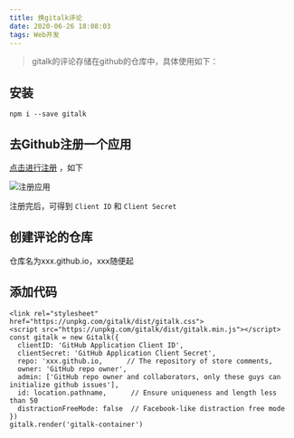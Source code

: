```yaml
---
title: 换gitalk评论
date: 2020-06-26 18:08:03
tags: Web开发
---
```


> gitalk的评论存储在github的仓库中，具体使用如下：

## 安装

```
npm i --save gitalk
```

## 去Github注册一个应用

[点击进行注册](https://github.com/settings/applications/new) ，如下

![注册应用](https://i.loli.net/2020/05/23/6BmnUbX5gzPHqk1.png)

注册完后，可得到 `Client ID` 和 `Client Secret`

## 创建评论的仓库

仓库名为xxx.github.io，xxx随便起

## 添加代码

```
<link rel="stylesheet" href="https://unpkg.com/gitalk/dist/gitalk.css">
<script src="https://unpkg.com/gitalk/dist/gitalk.min.js"></script>
const gitalk = new Gitalk({
  clientID: 'GitHub Application Client ID',
  clientSecret: 'GitHub Application Client Secret',
  repo: 'xxx.github.io,      // The repository of store comments,
  owner: 'GitHub repo owner',
  admin: ['GitHub repo owner and collaborators, only these guys can initialize github issues'],
  id: location.pathname,      // Ensure uniqueness and length less than 50
  distractionFreeMode: false  // Facebook-like distraction free mode
})
gitalk.render('gitalk-container')
```